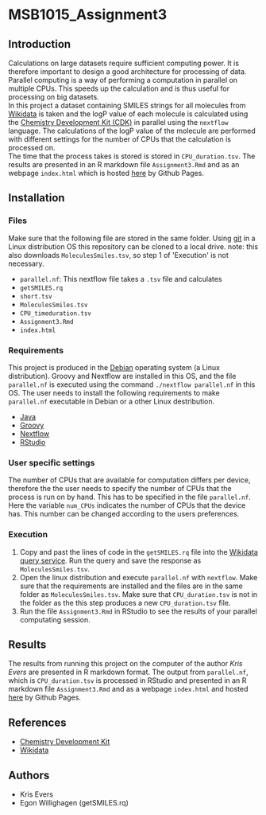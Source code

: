 # MSB1015_Assignment3
## Introduction
Calculations on large datasets require sufficient computing power. It is therefore important to design a good architecture for processing of data. Parallel computing is a way of performing a computation in parallel on multiple CPUs. This speeds up the calculation and is thus useful for processing on big datasets. </br>
In this project a dataset containing SMILES strings for all molecules from [Wikidata](https://wikidata.org/) is taken and the logP value of each molecule is calculated using the [Chemistry Development Kit (CDK)](https://cdk.github.io/) in parallel using the `nextflow` language. The calculations of the logP value of the molecule are performed with different settings for the number of CPUs that the calculation is processed on. </br>
The time that the process takes is stored is stored in `CPU_duration.tsv`. The results are presented in an R markdown file `Assignment3.Rmd` and as an webpage `index.html` which is hosted [here](https://krisevers.github.io/MSB1015_Assignment3/) by Github Pages.

## Installation
### Files
Make sure that the following file are stored in the same folder. Using [git](https://linuxize.com/post/how-to-install-git-on-debian-10/) in a Linux distribution OS this repository can be cloned to a local drive. note: this also downloads `MoleculesSmiles.tsv`, so step 1 of 'Execution' is not necessary.
* `parallel.nf`: This nextflow file takes a `.tsv` file and calculates 
* `getSMILES.rq`
* `short.tsv`
* `MoleculesSmiles.tsv`
* `CPU_timeduration.tsv`
* `Assignment3.Rmd`
* `index.html`
### Requirements
This project is produced in the [Debian](https://www.debian.org/) operating system (a Linux distribution). Groovy and Nextflow are installed in this OS, and the file `parallel.nf` is executed using the command `./nextflow parallel.nf` in this OS. The user needs to install the following requirements to make `parallel.nf` executable in Debian or a other Linux destribution.
* [Java](https://www.java.com/en/download/win10.jsp)
* [Groovy](https://groovy-lang.org/install.html)
* [Nextflow](https://www.nextflow.io/)
* [RStudio](https://rstudio.com/)
### User specific settings
The number of CPUs that are available for computation differs per device, therefore the the user needs to specify the number of CPUs that the process is run on by hand. This has to be specified in the file `parallel.nf`. Here the variable `num_CPUs` indicates the number of CPUs that the device has. This number can be changed according to the users preferences.
### Execution
1. Copy and past the lines of code in the `getSMILES.rq` file into the [Wikidata query service](https://query.wikidata.org/). Run the query and save the response as `MoleculesSmiles.tsv`.
2. Open the linux distribution and execute `parallel.nf` with `nextflow`. Make sure that the requirements are installed and the files are in the same folder as `MoleculesSmiles.tsv`. Make sure that `CPU_duration.tsv` is not in the folder as the this step produces a new `CPU_duration.tsv` file.
3. Run the file `Assignment3.Rmd` in RStudio to see the results of your parallel computating session.
## Results
The results from running this project on the computer of the author *Kris Evers* are presented in R markdown format. The output from `parallel.nf`, which is `CPU_duration.tsv` is processed in RStudio and presented in an R markdown file `Assignment3.Rmd` and as a webpage `index.html` and hosted [here](https://krisevers.github.io/MSB1015_Assignment3/) by Github Pages.

## References
* [Chemistry Development Kit](https://cdk.github.io/)
* [Wikidata](https://query.wikidata.org)

## Authors
* Kris Evers
* Egon Willighagen (getSMILES.rq)
